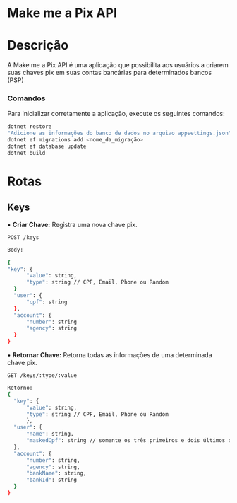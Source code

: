 # Make me a Pix API
<h1>Descrição</h1>

  <p>A Make me a Pix API é uma aplicação que possibilita aos usuários a criarem suas chaves pix em suas contas bancárias para determinados bancos (PSP)</p>

  <h3>Comandos</h3>
  Para inicializar corretamente a aplicação, execute os seguintes comandos:

```bash
dotnet restore
"Adicione as informações do banco de dados no arquivo appsettings.json"
dotnet ef migrations add <nome_da_migração>
dotnet ef database update
dotnet build
```

<h1>Rotas</h1>
<h2>Keys</h2>
• <strong>Criar Chave:</strong> Registra uma nova chave pix.


    POST /keys

  ```bash
Body:

{
  "key": {
		"value": string,
		"type": string // CPF, Email, Phone ou Random
	}
	"user": {
		"cpf": string
	},
	"account": {
		"number": string
		"agency": string
	} 
}
```

• <strong>Retornar Chave:</strong> Retorna todas as informações de uma determinada chave pix.

    GET /keys/:type/:value

  ```bash
Retorno:
{
	"key": {
		"value": string,
		"type": string // CPF, Email, Phone ou Random
	    },
	"user": {
		"name": string,
		"maskedCpf": string // somente os três primeiros e dois últimos dígitos
	},
	"account": {
		"number": string,
		"agency": string,
		"bankName": string,
		"bankId": string
	}
}
```
